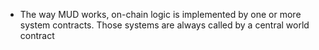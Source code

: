 - The way MUD works, on-chain logic is implemented by one or more system contracts. Those systems are always called by a central world contract 